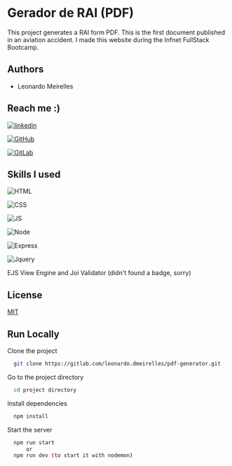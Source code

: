 
# Gerador de RAI (PDF)

This project generates a RAI form PDF. This is the first document published in an aviation accident.
I made this website during the Infnet FullStack Bootcamp.


## Authors

- Leonardo Meirelles

  
## Reach me :)

[![linkedin](https://img.shields.io/badge/LinkedIn-0077B5?style=for-the-badge&logo=linkedin&logoColor=white)](https://www.linkedin.com/in/leomeirelles/)

[![GitHub](https://img.shields.io/badge/GitHub-100000?style=for-the-badge&logo=github&logoColor=white)](https://github.com/Leonardo-Meirelles)

[![GitLab](https://img.shields.io/badge/GitLab-330F63?style=for-the-badge&logo=gitlab&logoColor=white)](https://gitlab.com/leonardo.dmeirelles)

## Skills I used

![HTML](https://img.shields.io/badge/HTML5-E34F26?style=for-the-badge&logo=html5&logoColor=white)

![CSS](https://img.shields.io/badge/CSS3-1572B6?style=for-the-badge&logo=css3&logoColor=white)

![JS](https://img.shields.io/badge/JavaScript-323330?style=for-the-badge&logo=javascript&logoColor=F7DF1E)

![Node](https://img.shields.io/badge/Node.js-43853D?style=for-the-badge&logo=node.js&logoColor=white)

![Express](https://img.shields.io/badge/Express.js-404D59?style=for-the-badge)

![Jquery](https://img.shields.io/badge/jQuery-0769AD?style=for-the-badge&logo=jquery&logoColor=white)

EJS View Engine and Joi Validator (didn't found a badge, sorry)

## License

[MIT](https://choosealicense.com/licenses/mit/)

  
## Run Locally

Clone the project

```bash
  git clone https://gitlab.com/leonardo.dmeirelles/pdf-generator.git
```

Go to the project directory

```bash
  cd project directory
```

Install dependencies

```bash
  npm install
```

Start the server

```bash
  npm run start
      or
  npm run dev (to start it with nodemon)    
```

  